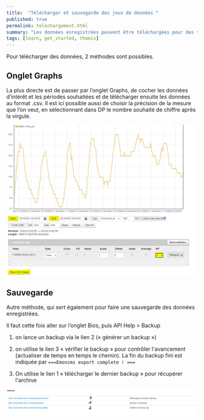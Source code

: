 ```yaml
---
title:  "Télécharger et sauvegarde des jeux de données "
published: true
permalink: telechargement.html
summary: "Les données enregistrées peuvent être téléchargées pour des traitement via d'autres logiciels. Il faut aussi penser à effectuer des sauvegardes."
tags: [learn, get_started, themis]
---
```


Pour télécharger des données, 2 méthodes sont possibles.

## Onglet Graphs
La plus directe est de passer par l’onglet Graphs, de cocher les données d’intérêt et les périodes souhaitées et de télécharger ensuite les données au format .csv. Il est ici possible aussi de choisir la précision de la mesure que l’on veut, en sélectionnant dans DP le nombre souhaité de chiffre après la virgule.  

![](images/post8/csv.PNG)

## Sauvegarde
Autre méthode, qui sert également pour faire une sauvegarde des données enregistrées. 

Il faut cette fois aller sur l’onglet Bios, puis API Help > Backup

1) on lance un backup via le lien 2 (« générer un backup »)

2) on utilise le lien 3 « vérifier le backup » pour contrôler l'avancement (actualiser de temps en temps le chemin). La fin du backup fini est indiquée par `===Emoncms export complete ! ===`

3) On utilise le lien 1 « télécharger le dernier backup » pour récupérer l'archive

![](images/post8/backup.PNG)
